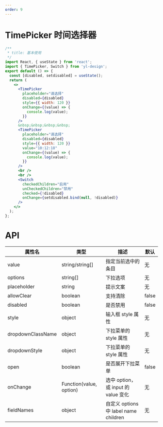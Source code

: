 ```yaml
---
order: 9
---
```


# TimePicker 时间选择器

```jsx
/**
 * title: 基本使用
 */
import React, { useState } from 'react';
import { TimePicker, Switch } from 'yl-design';
export default () => {
  const [disabled, setdisabled] = useState();
  return (
    <>
      <TimePicker
        placeholder="请选择"
        disabled={disabled}
        style={{ width: 120 }}
        onChange={(value) => {
          console.log(value);
        }}
      />
      &nbsp;&nbsp;&nbsp;&nbsp;
      <TimePicker
        placeholder="请选择"
        disabled={disabled}
        style={{ width: 120 }}
        value="10:12:18"
        onChange={(value) => {
          console.log(value);
        }}
      />
      <br />
      <br />
      <Switch
        checkedChildren="启用"
        unCheckedChildren="禁用"
        checked={!disabled}
        onChange={setdisabled.bind(null, !disabled)}
      />
    </>
  );
};
```

# API

| **属性名**        | **类型**                | **描述**                              | **默认** |
| ----------------- | ----------------------- | ------------------------------------- | -------- |
| value             | string/string[]         | 指定当前选中的条目                    | 无       |
| options           | string[]                | 下拉选项                              | 无       |
| placeholder       | string                  | 提示文案                              | 无       |
| allowClear        | boolean                 | 支持清除                              | false    |
| disabled          | boolean                 | 是否禁用                              | false    |
| style             | object                  | 输入框 style 属性                     | 无       |
| dropdownClassName | object                  | 下拉菜单的 style 属性                 | 无       |
| dropdownStyle     | object                  | 下拉菜单的 style 属性                 | 无       |
| open              | boolean                 | 是否展开下拉菜单                      | false    |
| onChange          | Function(value, option) | 选中 option，或 input 的 value 变化   | 无       |
| fieldNames        | object                  | 自定义 options 中 label name children | 无       |

